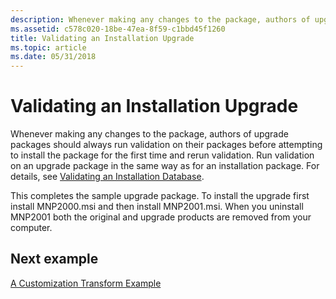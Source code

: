 ```yaml
---
description: Whenever making any changes to the package, authors of upgrade packages should always run validation on their packages before attempting to install the package for the first time and rerun validation.
ms.assetid: c578c020-18be-47ea-8f59-c1bbd45f1260
title: Validating an Installation Upgrade
ms.topic: article
ms.date: 05/31/2018
---
```


# Validating an Installation Upgrade

Whenever making any changes to the package, authors of upgrade packages should always run validation on their packages before attempting to install the package for the first time and rerun validation. Run validation on an upgrade package in the same way as for an installation package. For details, see [Validating an Installation Database](validating-an-installation-database.md).

This completes the sample upgrade package. To install the upgrade first install MNP2000.msi and then install MNP2001.msi. When you uninstall MNP2001 both the original and upgrade products are removed from your computer.

## Next example

[A Customization Transform Example](a-customization-transform-example.md)

 

 



